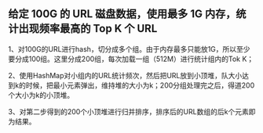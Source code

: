 ## 给定 100G 的 URL 磁盘数据，使用最多 1G 内存，统计出现频率最高的 Top K 个 URL

1、对100G的URL进行hash，切分成多个组。由于内存最多只能放1G，所以至少要分成100组。这里分成200组，每次加载一组（512M）进行统计组内的Tok K；

2、使用HashMap对小组内的URL统计频次，然后把URL放到小顶堆，队大小达到k的时候，把最小元素弹出，维持堆的大小为k；200分组处理完之后，得道200个大小为k的小顶堆。

3、对第二步得到的200个小顶堆进行归并排序，排序后的URL数组的后k个元素即为结果。